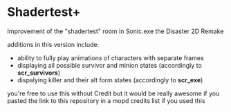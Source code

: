 # Shadertest+
Improvement of the "shadertest" room in Sonic.exe the Disaster 2D Remake

additions in this version include:
- ability to fully play animations of characters with separate frames
- displaying all possible survivor and minion states (accordingly to **scr_survivors**)
- dispalying killer and their alt form states (accordingly to **scr_exe**)

you're free to use this without Credit but it would be really awesome if you pasted the link to this repository in a mopd credits list if you used this 

